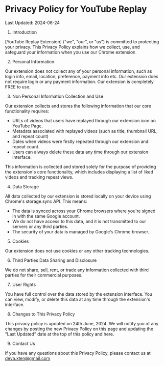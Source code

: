 # Privacy Policy for YouTube Replay

Last Updated: 2024-06-24

1. Introduction

[YouTube Replay Extension] ("we", "our", or "us") is committed to protecting your privacy. This Privacy Policy explains how we collect, use, and safeguard your information when you use our Chrome extension.

2. Personal Information
   
Our extension does not collect any of your personal information, such as login info, email, location, preference, payment info etc. Our extension does not require login or any payment information. Our extension is completely FREE to use.

3. Non Personal Information Collection and Use

Our extension collects and stores the following information that our core functionality requires:
- URLs of videos that users have replayed through our extension icon on YouTube Page.
- Metadata associated with replayed videos (such as title, thumbnail URL, and repeat count)
- Dates when videos were firstly repeated through our extension and repeat count.
- Users can always delete these data any time through our extension interface.

This information is collected and stored solely for the purpose of providing the extension's core functionality, which includes displaying a list of liked videos and tracking repeat views.

4. Data Storage

All data collected by our extension is stored locally on your device using Chrome's storage.sync API. This means:
- The data is synced across your Chrome browsers where you're signed in with the same Google account.
- We do not have access to this data, and it is not transmitted to our servers or any third parties.
- The security of your data is managed by Google's Chrome browser.

5. Cookies

Our extension does not use cookies or any other tracking technologies.

6. Third Parties Data Sharing and Disclosure

We do not share, sell, rent, or trade any information collected with third parties for their commercial purposes.

7. User Rights

You have full control over the data stored by the extension interface. You can view, modify, or delete this data at any time through the extension's interface.

8. Changes to This Privacy Policy

This privacy policy is updated on 24th June, 2024. We will notify you of any changes by posting the new Privacy Policy on this page and updating the "Last Updated" date at the top of this policy and here.

9. Contact Us

If you have any questions about this Privacy Policy, please contact us at deva.xten@gmail.com
